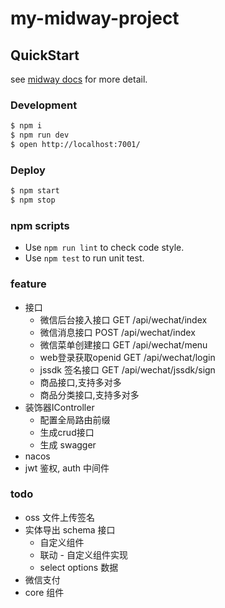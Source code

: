 # my-midway-project

## QuickStart

<!-- add docs here for user -->

see [midway docs][midway] for more detail.

### Development

```bash
$ npm i
$ npm run dev
$ open http://localhost:7001/
```

### Deploy

```bash
$ npm start
$ npm stop
```

### npm scripts

- Use `npm run lint` to check code style.
- Use `npm test` to run unit test.


[midway]: https://midwayjs.org

### feature
- 接口
    - 微信后台接入接口 GET /api/wechat/index
    - 微信消息接口 POST /api/wechat/index
    - 微信菜单创建接口 GET /api/wechat/menu
    - web登录获取openid GET /api/wechat/login
    - jssdk 签名接口 GET /api/wechat/jssdk/sign
    - 商品接口,支持多对多
    - 商品分类接口,支持多对多
- 装饰器IController
    - 配置全局路由前缀
    - 生成crud接口
    - 生成 swagger
- nacos
- jwt 鉴权, auth 中间件

### todo
- oss 文件上传签名
- 实体导出 schema 接口
    - 自定义组件
    - 联动 - 自定义组件实现
    - select options 数据
- 微信支付
- core 组件



